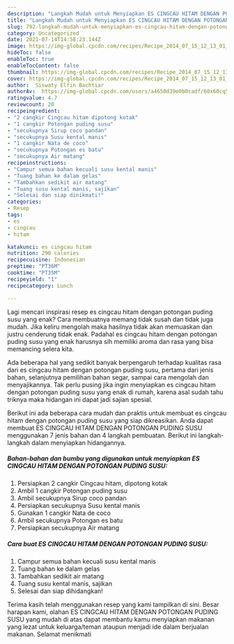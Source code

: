 ```yaml
---
description: "Langkah Mudah untuk Menyiapkan ES CINGCAU HITAM DENGAN POTONGAN PUDING SUSU yang Lezat"
title: "Langkah Mudah untuk Menyiapkan ES CINGCAU HITAM DENGAN POTONGAN PUDING SUSU yang Lezat"
slug: 792-langkah-mudah-untuk-menyiapkan-es-cingcau-hitam-dengan-potongan-puding-susu-yang-lezat
category: Uncategorized
date: 2021-07-14T14:58:23.144Z
image: https://img-global.cpcdn.com/recipes/Recipe_2014_07_15_12_13_01_305_7aa6a219c122d0e55dab/680x482cq70/es-cingcau-hitam-dengan-potongan-puding-susu-foto-resep-utama.jpg
hideToc: false
enableToc: true
enableTocContent: false
thumbnail: https://img-global.cpcdn.com/recipes/Recipe_2014_07_15_12_13_01_305_7aa6a219c122d0e55dab/680x482cq70/es-cingcau-hitam-dengan-potongan-puding-susu-foto-resep-utama.jpg
cover: https://img-global.cpcdn.com/recipes/Recipe_2014_07_15_12_13_01_305_7aa6a219c122d0e55dab/680x482cq70/es-cingcau-hitam-dengan-potongan-puding-susu-foto-resep-utama.jpg
author:  Siswaty Elfin Bachtiar
authorAv:  https://img-global.cpcdn.com/users/a4650d39e0b0cadf/60x60cq50/avatar.jpg
ratingvalue: 4.7
reviewcount: 20
recipeingredient:
- "2 cangkir Cingcau hitam dipotong kotak"
- "1 cangkir Potongan puding susu"
- "secukupnya Sirup coco pandan"
- "secukupnya Susu kental manis"
- "1 cangkir Nata de coco"
- "secukupnya Potongan es batu"
- "secukupnya Air matang"
recipeinstructions:
- "Campur semua bahan kecuali susu kental manis"
- "Tuang bahan ke dalam gelas"
- "Tambahkan sedikit air matang"
- "Tuang susu kental manis, sajikan"
- "Selesai dan siap dinikmati!"
categories:
- Resep
tags:
- es
- cingcau
- hitam

katakunci: es cingcau hitam 
nutrition: 290 calories
recipecuisine: Indonesian
preptime: "PT36M"
cooktime: "PT35M"
recipeyield: "1"
recipecategory: Lunch

---
```



Lagi mencari inspirasi resep es cingcau hitam dengan potongan puding susu yang enak? Cara membuatnya memang tidak susah dan tidak juga mudah. Jika keliru mengolah maka hasilnya tidak akan memuaskan dan justru cenderung tidak enak. Padahal es cingcau hitam dengan potongan puding susu yang enak harusnya sih memiliki aroma dan rasa yang bisa memancing selera kita.


Ada beberapa hal yang sedikit banyak berpengaruh terhadap kualitas rasa dari es cingcau hitam dengan potongan puding susu, pertama dari jenis bahan, selanjutnya pemilihan bahan segar, sampai cara mengolah dan menyajikannya. Tak perlu pusing jika ingin menyiapkan es cingcau hitam dengan potongan puding susu yang enak di rumah, karena asal sudah tahu triknya maka hidangan ini dapat jadi sajian spesial.




Berikut ini ada beberapa cara mudah dan praktis untuk membuat es cingcau hitam dengan potongan puding susu yang siap dikreasikan. Anda dapat membuat ES CINGCAU HITAM DENGAN POTONGAN PUDING SUSU menggunakan 7 jenis bahan dan 4 langkah pembuatan. Berikut ini langkah-langkah dalam menyiapkan hidangannya.

<!--inarticleads1-->

##### Bahan-bahan dan bumbu yang digunakan untuk menyiapkan ES CINGCAU HITAM DENGAN POTONGAN PUDING SUSU:

1. Persiapkan 2 cangkir Cingcau hitam, dipotong kotak
1. Ambil 1 cangkir Potongan puding susu
1. Ambil secukupnya Sirup coco pandan
1. Persiapkan secukupnya Susu kental manis
1. Gunakan 1 cangkir Nata de coco
1. Ambil secukupnya Potongan es batu
1. Persiapkan secukupnya Air matang




<!--inarticleads2-->

##### Cara buat ES CINGCAU HITAM DENGAN POTONGAN PUDING SUSU:

1. Campur semua bahan kecuali susu kental manis
1. Tuang bahan ke dalam gelas
1. Tambahkan sedikit air matang
1. Tuang susu kental manis, sajikan
1. Selesai dan siap dihidangkan!



Terima kasih telah menggunakan resep yang kami tampilkan di sini. Besar harapan kami, olahan ES CINGCAU HITAM DENGAN POTONGAN PUDING SUSU yang mudah di atas dapat membantu kamu menyiapkan makanan yang lezat untuk keluarga/teman ataupun menjadi ide dalam berjualan makanan. Selamat menikmati
